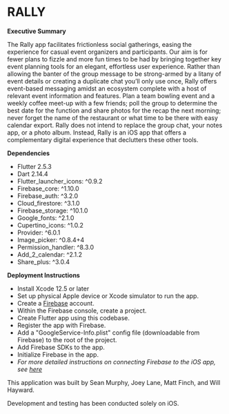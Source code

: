 # RALLY

**Executive Summary**

The Rally app facilitates frictionless social gatherings, easing the experience for casual event organizers and participants. Our aim is for fewer plans to fizzle and more fun times to be had by bringing together key event planning tools for an elegant, effortless user experience. Rather than allowing the banter of the group message to be strong-armed by a litany of event details or creating a duplicate chat you’ll only use once, Rally offers event-based messaging amidst an ecosystem complete with a host of relevant event information and features. Plan a team bowling event and a weekly coffee meet-up with a few friends; poll the group to determine the best date for the function and share photos for the recap the next morning; never forget the name of the restaurant or what time to be there with easy calendar export. Rally does not intend to replace the group chat, your notes app, or a photo album. Instead, Rally is an iOS app that offers a complementary digital experience that declutters these other tools.

**Dependencies**
- Flutter 2.5.3
- Dart 2.14.4
- Flutter_launcher_icons: ^0.9.2
- Firebase_core: ^1.10.0
- Firebase_auth: ^3.2.0
- Cloud_firestore: ^3.1.0
- Firebase_storage: ^10.1.0
- Google_fonts: ^2.1.0
- Cupertino_icons: ^1.0.2
- Provider: ^6.0.1
- Image_picker: ^0.8.4+4
- Permission_handler: ^8.3.0
- Add_2_calendar: ^2.1.2
- Share_plus: ^3.0.4

**Deployment Instructions**

- Install Xcode 12.5 or later
- Set up physical Apple device or Xcode simulator to run the app.
- Create a [Firebase](https://firebase.google.com/) account.
- Within the Firebase console, create a project.
- Create Flutter app using this codebase.
- Register the app with Firebase.
- Add a "GoogleService-Info.plist" config file (downloadable from Firebase) to the root of the project.
- Add Firebase SDKs to the app.
- Initialize Firebase in the app.
- _For more detailed instructions on connecting Firebase to the iOS app, see [here](https://firebase.google.com/docs/ios/setup)_


This application was built by Sean Murphy, Joey Lane, Matt Finch, and Will Hayward.

Development and testing has been conducted solely on iOS.
